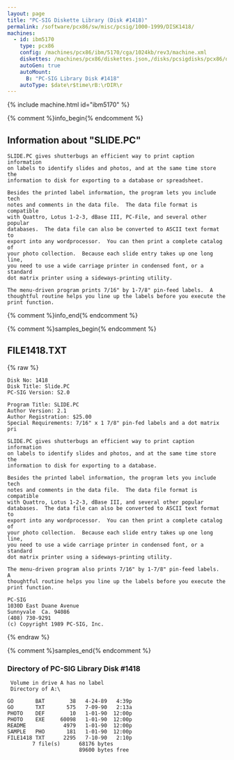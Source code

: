 ```yaml
---
layout: page
title: "PC-SIG Diskette Library (Disk #1418)"
permalink: /software/pcx86/sw/misc/pcsig/1000-1999/DISK1418/
machines:
  - id: ibm5170
    type: pcx86
    config: /machines/pcx86/ibm/5170/cga/1024kb/rev3/machine.xml
    diskettes: /machines/pcx86/diskettes.json,/disks/pcsigdisks/pcx86/diskettes.json
    autoGen: true
    autoMount:
      B: "PC-SIG Library Disk #1418"
    autoType: $date\r$time\rB:\rDIR\r
---
```


{% include machine.html id="ibm5170" %}

{% comment %}info_begin{% endcomment %}

## Information about "SLIDE.PC"

    SLIDE.PC gives shutterbugs an efficient way to print caption information
    on labels to identify slides and photos, and at the same time store the
    information to disk for exporting to a database or spreadsheet.
    
    Besides the printed label information, the program lets you include tech
    notes and comments in the data file.  The data file format is compatible
    with Quattro, Lotus 1-2-3, dBase III, PC-File, and several other popular
    databases.  The data file can also be converted to ASCII text format to
    export into any wordprocessor.  You can then print a complete catalog of
    your photo collection.  Because each slide entry takes up one long line,
    you need to use a wide carriage printer in condensed font, or a standard
    dot matrix printer using a sideways-printing utility.
    
    The menu-driven program prints 7/16" by 1-7/8" pin-feed labels.  A
    thoughtful routine helps you line up the labels before you execute the
    print function.
{% comment %}info_end{% endcomment %}

{% comment %}samples_begin{% endcomment %}

## FILE1418.TXT

{% raw %}
```
Disk No: 1418                                                           
Disk Title: Slide.PC                                                    
PC-SIG Version: S2.0                                                    
                                                                        
Program Title: SLIDE.PC                                                 
Author Version: 2.1                                                     
Author Registration: $25.00                                             
Special Requirements: 7/16" x 1 7/8" pin-fed labels and a dot matrix pri
                                                                        
SLIDE.PC gives shutterbugs an efficient way to print caption information
on labels to identify slides and photos, and at the same time store the 
information to disk for exporting to a database.                        
                                                                        
Besides the printed label information, the program lets you include tech
notes and comments in the data file.  The data file format is compatible
with Quattro, Lotus 1-2-3, dBase III, and several other popular         
databases.  The data file can also be converted to ASCII text format to 
export into any wordprocessor.  You can then print a complete catalog of
your photo collection.  Because each slide entry takes up one long line,
you need to use a wide carriage printer in condensed font, or a standard
dot matrix printer using a sideways-printing utility.                   
                                                                        
The menu-driven program also prints 7/16" by 1-7/8" pin-feed labels.  A 
thoughtful routine helps you line up the labels before you execute the  
print function.                                                         
                                                                        
PC-SIG                                                                  
1030D East Duane Avenue                                                 
Sunnyvale  Ca. 94086                                                    
(408) 730-9291                                                          
(c) Copyright 1989 PC-SIG, Inc.                                         
```
{% endraw %}

{% comment %}samples_end{% endcomment %}

### Directory of PC-SIG Library Disk #1418

     Volume in drive A has no label
     Directory of A:\

    GO       BAT        38   4-24-89   4:39p
    GO       TXT       575   7-09-90   2:13a
    PHOTO    DEF        10   1-01-90  12:00p
    PHOTO    EXE     60098   1-01-90  12:00p
    README            4979   1-01-90  12:00p
    SAMPLE   PHO       181   1-01-90  12:00p
    FILE1418 TXT      2295   7-10-90   2:10p
            7 file(s)      68176 bytes
                           89600 bytes free
